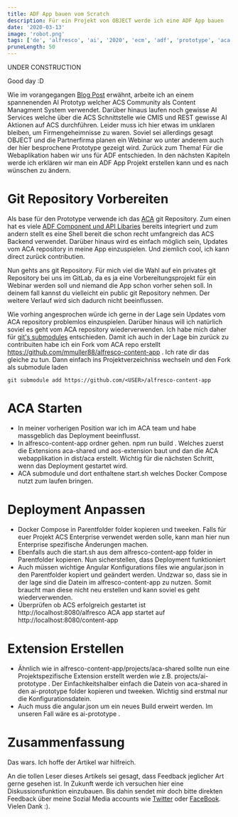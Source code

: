 ```yaml
---
title: ADF App bauen vom Scratch
description: Für ein Projekt von OBJECT werde ich eine ADF App bauen
date: '2020-03-13'
image: 'robot.png'
tags: ['de', 'alfresco', 'ai', '2020', 'ecm', 'adf', 'prototype', 'aca', 'object']
pruneLength: 50
---
```


UNDER CONSTRUCTION

Good day :D

Wie im vorangegangen [Blog Post](https://martinmueller.dev/Erste-Woche-Object/) erwähnt, arbeite ich an einem spannenenden AI Prototyp welcher ACS Community als Content Managment System verwendet. Darüber hinaus laufen noch gewisse AI Services welche über die ACS Schnittstelle wie CMIS und REST gewisse AI Aktionen auf ACS durchführen. Leider muss ich hier etwas im unklaren bleiben, um Firmengeheimnisse zu waren. Soviel sei allerdings gesagt OBJECT und die Partnerfirma planen ein Webinar wo unter anderem auch der hier besprochene Prototype gezeigt wird. Zurück zum Thema! Für die Webaplikation haben wir uns für ADF entschieden. In den nächsten Kapiteln werde ich erklären wir man ein ADF App Projekt erstellen kann und es nach wünschen zu ändern.

# Git Repository Vorbereiten

Als base für den Prototype verwende ich das [ACA](https://github.com/Alfresco/alfresco-content-app) git Repository. Zum einen hat es viele [ADF Component und API Libaries](https://github.com/Alfresco/alfresco-ng2-components) bereits integriert und zum andern stellt es eine Shell bereit die schon recht umfangreich das ACS Backend verwendet. Darüber hinaus wird es einfach möglich sein, Updates vom ACA repository in meine App einzuspielen. Und ziemlich cool, ich kann direct zurück contributien.

Nun gehts ans git Repository. Für mich viel die Wahl auf ein privates git Repository bei uns im GitLab, da es ja eine Vorbereitungsprojekt für ein Webinar werden soll und niemand die App schon vorher sehen soll. In deinem fall kannst du vielleicht ein public git Repository nehmen. Der weitere Verlauf wird sich dadurch nicht beeinflussen.

Wie vorhing angesprochen würde ich gerne in der Lage sein Updates vom ACA repository problemlos einzuspielen. Darüber hinaus will ich natürlich soviel es geht vom ACA repository wiederverwenden. Ich habe mich daher für [git's submodules](https://git-scm.com/docs/git-submodule) entschieden. Damit ich auch in der Lage bin zurück zu contribuiten habe ich ein Fork vom ACA repo erstellt https://github.com/mmuller88/alfresco-content-app . Ich rate dir das gleiche zu tun. Dann einfach ins Projektverzeichniss wechseln und den Fork als submodule laden
```
git submodule add https://github.com/<USER>/alfresco-content-app
```

# ACA Starten

* In meiner vorherigen Position war ich im ACA team und habe massgeblich das Deployment beeinflusst.
* In alfresco-content-app ordner gehen. npm run build . Welches zuerst die Extensions aca-shared und aos-extension baut und dan die ACA webapplikation in dist/aca erstellt. Wichtig für die nächsten Schritt, wenn das Deployment gestartet wird.
* ACA submodule und dort enthaltene start.sh welches Docker Compose nutzt zum laufen bringen.

# Deployment Anpassen

* Docker Compose in Parentfolder folder kopieren und tweeken. Falls für euer Projekt ACS Enterprise verwendet werden solle, kann man hier nun Enterprise spezifische Änderungen machen.
* Ebenfalls auch die start.sh aus dem alfresco-content-app folder in Parentfolder kopieren. Nun sicherstellen, dass Deployment funktioniert
* Auch müssen wichtige Angular Konfigurations files wie angular.json in den Parentfolder kopiert und geändert werden. Undzwar so, dass sie in der lage sind die Datein im alfresco-content-app zu nutzen. Somit braucht man diese nicht neu erstellen und kann soviel es geht wiederverwenden.
* Überprüfen ob ACS erfolgreich gestartet ist http://localhost:8080/alfresco ACA app startet auf http://localhost:8080/content-app

# Extension Erstellen

* Ähnlich wie in alfresco-content-app/projects/aca-shared sollte nun eine Projektspezifische Extension erstellt werden wie z.B. projects/ai-prototype . Der Einfachkeitshalber einfach die Datein von aca-shared in den ai-prototype folder kopieren und tweeken. Wichtig sind erstmal nur die Konfigurationsdatein.
* Auch muss die angular.json um ein neues Build erweirt werden. Im unseren Fall wäre es ai-prototype . 

# Zusammenfassung
Das wars. Ich hoffe der Artikel war hilfreich.

An die tollen Leser dieses Artikels sei gesagt, dass Feedback jeglicher Art gerne gesehen ist. In Zukunft werde ich versuchen hier eine Diskussionsfunktion einzubauen. Bis dahin sendet mir doch bitte direkten Feedback über meine Sozial Media accounts wie [Twitter](https://twitter.com/MartinMueller_) oder [FaceBook](https://www.facebook.com/martin.muller.10485). Vielen Dank :).